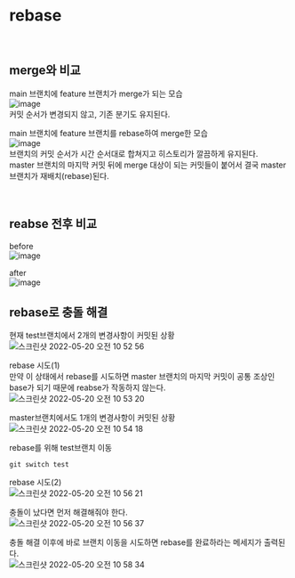 # rebase

<br />

## merge와 비교

main 브랜치에 feature 브랜치가 merge가 되는 모습  
![image](https://user-images.githubusercontent.com/103919739/169433908-a2c58dda-c45a-42a1-b260-1fe036c18c50.png)  
커밋 순서가 변경되지 않고, 기존 분기도 유지된다.


main 브랜치에 feature 브랜치를 rebase하여 merge한 모습  
![image](https://user-images.githubusercontent.com/103919739/169433977-7542d87f-413a-4da3-b799-ff8fdc0214b3.png)  
브랜치의 커밋 순서가 시간 순서대로 합쳐지고 히스토리가 깔끔하게 유지된다.  
master 브랜치의 마지막 커밋 뒤에 merge 대상이 되는 커밋들이 붙어서 결국 master 브랜치가 재배치(rebase)된다.

<br />

## reabse 전후 비교
before   
![image](https://user-images.githubusercontent.com/103919739/169434024-5e5bfebb-4416-425b-afa1-166963511dbe.png)

after  
![image](https://user-images.githubusercontent.com/103919739/169434054-ecdec94a-7ef9-444a-8459-25f4034b736e.png)

## rebase로 충돌 해결

현재 test브랜치에서 2개의 변경사항이 커밋된 상황  
![스크린샷 2022-05-20 오전 10 52 56](https://user-images.githubusercontent.com/103919739/169434515-418f2a1b-30b4-49e1-bf48-47ffc0bf2d00.png)

rebase 시도(1)  
만약 이 상태에서 rebase를 시도하면 master 브랜치의 마지막 커밋이 공통 조상인 base가 되기 때문에 reabse가 작동하지 않는다.
![스크린샷 2022-05-20 오전 10 53 20](https://user-images.githubusercontent.com/103919739/169434683-8ac30f47-e5e4-4304-a174-65c864c95f1e.png)


master브랜치에서도 1개의 변경사항이 커밋된 상황
![스크린샷 2022-05-20 오전 10 54 18](https://user-images.githubusercontent.com/103919739/169434747-7a3c1e46-ed0d-4d54-adf1-6906b78d7cba.png)

rebase를 위해 test브랜치 이동
```
git switch test
```

rebase 시도(2)  
![스크린샷 2022-05-20 오전 10 56 21](https://user-images.githubusercontent.com/103919739/169434912-f7e67acf-b4dd-48c8-ae68-2aa932b19182.png)  

충돌이 났다면 먼저 해결해줘야 한다.  
![스크린샷 2022-05-20 오전 10 56 37](https://user-images.githubusercontent.com/103919739/169435054-9068a178-479e-4749-af55-156c3fb5e4e3.png)

충돌 해결 이후에 바로 브랜치 이동을 시도하면 rebase를 완료하라는 메세지가 출력된다.  
![스크린샷 2022-05-20 오전 10 58 34](https://user-images.githubusercontent.com/103919739/169435224-1b6a7581-80f7-4565-867b-5c35c2ab8fb3.png)










